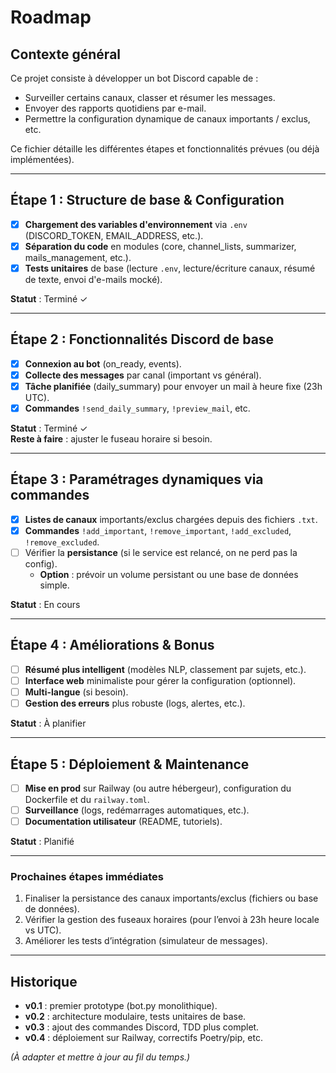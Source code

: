 # Roadmap

## Contexte général

Ce projet consiste à développer un bot Discord capable de :
- Surveiller certains canaux, classer et résumer les messages.
- Envoyer des rapports quotidiens par e-mail.
- Permettre la configuration dynamique de canaux importants / exclus, etc.

Ce fichier détaille les différentes étapes et fonctionnalités prévues (ou déjà implémentées).

---

## Étape 1 : Structure de base & Configuration

- [x] **Chargement des variables d'environnement** via `.env` (DISCORD_TOKEN, EMAIL_ADDRESS, etc.).
- [x] **Séparation du code** en modules (core, channel_lists, summarizer, mails_management, etc.).
- [x] **Tests unitaires** de base (lecture `.env`, lecture/écriture canaux, résumé de texte, envoi d'e-mails mocké).

**Statut** : Terminé ✓

---

## Étape 2 : Fonctionnalités Discord de base

- [x] **Connexion au bot** (on_ready, events).
- [x] **Collecte des messages** par canal (important vs général).
- [x] **Tâche planifiée** (daily_summary) pour envoyer un mail à heure fixe (23h UTC).
- [x] **Commandes** `!send_daily_summary`, `!preview_mail`, etc.

**Statut** : Terminé ✓  
**Reste à faire** : ajuster le fuseau horaire si besoin.

---

## Étape 3 : Paramétrages dynamiques via commandes

- [x] **Listes de canaux** importants/exclus chargées depuis des fichiers `.txt`.
- [x] **Commandes** `!add_important`, `!remove_important`, `!add_excluded`, `!remove_excluded`.
- [ ] Vérifier la **persistance** (si le service est relancé, on ne perd pas la config).  
  - **Option** : prévoir un volume persistant ou une base de données simple.

**Statut** : En cours

---

## Étape 4 : Améliorations & Bonus

- [ ] **Résumé plus intelligent** (modèles NLP, classement par sujets, etc.).
- [ ] **Interface web** minimaliste pour gérer la configuration (optionnel).
- [ ] **Multi-langue** (si besoin).
- [ ] **Gestion des erreurs** plus robuste (logs, alertes, etc.).

**Statut** : À planifier

---

## Étape 5 : Déploiement & Maintenance

- [ ] **Mise en prod** sur Railway (ou autre hébergeur), configuration du Dockerfile et du `railway.toml`.
- [ ] **Surveillance** (logs, redémarrages automatiques, etc.).
- [ ] **Documentation utilisateur** (README, tutoriels).

**Statut** : Planifié

---

### Prochaines étapes immédiates

1. Finaliser la persistance des canaux importants/exclus (fichiers ou base de données).
2. Vérifier la gestion des fuseaux horaires (pour l’envoi à 23h heure locale vs UTC).
3. Améliorer les tests d’intégration (simulateur de messages).

---

## Historique

- **v0.1** : premier prototype (bot.py monolithique).
- **v0.2** : architecture modulaire, tests unitaires de base.
- **v0.3** : ajout des commandes Discord, TDD plus complet.
- **v0.4** : déploiement sur Railway, correctifs Poetry/pip, etc.

*(À adapter et mettre à jour au fil du temps.)*
